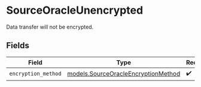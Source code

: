 # SourceOracleUnencrypted

Data transfer will not be encrypted.


## Fields

| Field                                                                            | Type                                                                             | Required                                                                         | Description                                                                      |
| -------------------------------------------------------------------------------- | -------------------------------------------------------------------------------- | -------------------------------------------------------------------------------- | -------------------------------------------------------------------------------- |
| `encryption_method`                                                              | [models.SourceOracleEncryptionMethod](../models/sourceoracleencryptionmethod.md) | :heavy_check_mark:                                                               | N/A                                                                              |